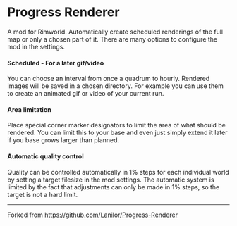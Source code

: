 # Progress Renderer

A mod for Rimworld.
Automatically create scheduled renderings of the full map or only a chosen part of it.
There are many options to configure the mod in the settings.

#### Scheduled - For a later gif/video

You can choose an interval from once a quadrum to hourly.
Rendered images will be saved in a chosen directory.
For example you can use them to create an animated gif or video of your current run.

#### Area limitation

Place special corner marker designators to limit the area of what should be rendered.
You can limit this to your base and even just simply extend it later if you base grows larger than planned.

#### Automatic quality control

Quality can be controlled automatically in 1% steps for each individual world by setting a target filesize in the mod
settings.
The automatic system is limited by the fact that adjustments can only be made in 1% steps, so the target is not a hard
limit.

---

Forked from https://github.com/Lanilor/Progress-Renderer